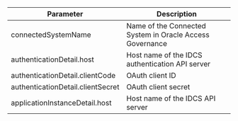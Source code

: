 | Parameter                         | Description                                              |
|-----------------------------------|----------------------------------------------------------|
| connectedSystemName               | Name of the Connected System in Oracle Access Governance |
| authenticationDetail.host         | Host name of the IDCS authentication API server          |
| authenticationDetail.clientCode   | OAuth client ID                                          |
| authenticationDetail.clientSecret | OAuth client secret                                      |
| applicationInstanceDetail.host    | Host name of the IDCS API server                         |
